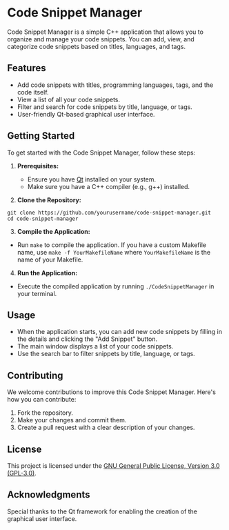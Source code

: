 # Code Snippet Manager

Code Snippet Manager is a simple C++ application that allows you to organize and manage your code snippets. You can add, view, and categorize code snippets based on titles, languages, and tags.

## Features

- Add code snippets with titles, programming languages, tags, and the code itself.
- View a list of all your code snippets.
- Filter and search for code snippets by title, language, or tags.
- User-friendly Qt-based graphical user interface.

## Getting Started

To get started with the Code Snippet Manager, follow these steps:

1. **Prerequisites:**
   - Ensure you have [Qt](https://www.qt.io/download) installed on your system.
   - Make sure you have a C++ compiler (e.g., g++) installed.

2. **Clone the Repository:**
```
git clone https://github.com/yourusername/code-snippet-manager.git
cd code-snippet-manager
```


3. **Compile the Application:**
- Run `make` to compile the application. If you have a custom Makefile name, use `make -f YourMakefileName` where `YourMakefileName` is the name of your Makefile.

4. **Run the Application:**
- Execute the compiled application by running `./CodeSnippetManager` in your terminal.

## Usage

- When the application starts, you can add new code snippets by filling in the details and clicking the "Add Snippet" button.
- The main window displays a list of your code snippets.
- Use the search bar to filter snippets by title, language, or tags.

## Contributing

We welcome contributions to improve this Code Snippet Manager. Here's how you can contribute:

1. Fork the repository.
2. Make your changes and commit them.
3. Create a pull request with a clear description of your changes.

## License

This project is licensed under the [GNU General Public License, Version 3.0 (GPL-3.0)](LICENSE).

## Acknowledgments

Special thanks to the Qt framework for enabling the creation of the graphical user interface.
